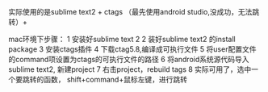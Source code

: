 实际使用的是sublime text2 + ctags
（最先使用android studio,没成功，无法跳转）+

mac环境下步骤：
1 安装好sublime text 2
2 装好sublime text2 的install package
3 安装ctags插件
4 下载ctag5.8,编译成可执行文件
5 将user配置文件的command项设置为ctags的可执行文件的路径
6 将android系统源代码导入sublime text2, 新建project
7 右击project，rebuild tags
8 实际可用了，选中一个要跳转的函数， shift+command+鼠标左键，进行跳转
